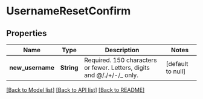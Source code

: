 # UsernameResetConfirm
## Properties

Name | Type | Description | Notes
------------ | ------------- | ------------- | -------------
**new\_username** | **String** | Required. 150 characters or fewer. Letters, digits and @/./+/-/_ only. | [default to null]

[[Back to Model list]](../swagger.md#documentation-for-models) [[Back to API list]](../swagger.md#documentation-for-api-endpoints) [[Back to README]](../swagger.md)


